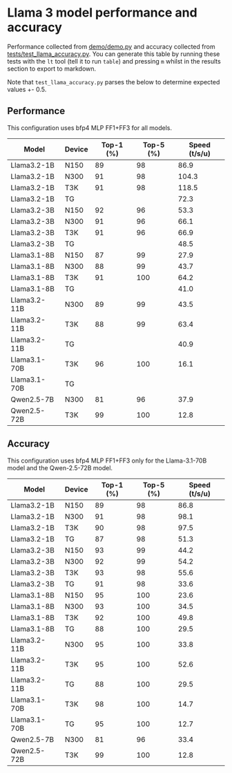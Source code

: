 # Llama 3 model performance and accuracy

Performance collected from [demo/demo.py](demo/demo.py) and accuracy collected from [tests/test_llama_accuracy.py](tests/test_llama_accuracy.py). You can generate this table by running these tests with the `lt` tool (tell it to run `table`) and pressing `m` whilst in the results section to export to markdown.

Note that `test_llama_accuracy.py` parses the below to determine expected values +- 0.5.

## Performance

This configuration uses bfp4 MLP FF1+FF3 for all models.

| Model          | Device | Top-1 (%) | Top-5 (%) | Speed (t/s/u) |
|----------------|--------|-----------|-----------|---------------|
| Llama3.2-1B    | N150   | 89        | 98        | 86.9          |
| Llama3.2-1B    | N300   | 91        | 98        | 104.3         |
| Llama3.2-1B    | T3K    | 91        | 98        | 118.5         |
| Llama3.2-1B    | TG     |           |           | 72.3          |
| Llama3.2-3B    | N150   | 92        | 96        | 53.3          |
| Llama3.2-3B    | N300   | 91        | 96        | 66.1          |
| Llama3.2-3B    | T3K    | 91        | 96        | 66.9          |
| Llama3.2-3B    | TG     |           |           | 48.5          |
| Llama3.1-8B    | N150   | 87        | 99        | 27.9          |
| Llama3.1-8B    | N300   | 88        | 99        | 43.7          |
| Llama3.1-8B    | T3K    | 91        | 100       | 64.2          |
| Llama3.1-8B    | TG     |           |           | 41.0          |
| Llama3.2-11B   | N300   | 89        | 99        | 43.5          |
| Llama3.2-11B   | T3K    | 88        | 99        | 63.4          |
| Llama3.2-11B   | TG     |           |           | 40.9          |
| Llama3.1-70B   | T3K    | 96        | 100       | 16.1          |
| Llama3.1-70B   | TG     |           |           |               |
| Qwen2.5-7B     | N300   | 81        | 96        | 37.9          |
| Qwen2.5-72B    | T3K    | 99        | 100       | 12.8          |

## Accuracy

This configuration uses bfp4 MLP FF1+FF3 only for the Llama-3.1-70B model and the Qwen-2.5-72B model.

| Model          | Device | Top-1 (%) | Top-5 (%) | Speed (t/s/u) |
|----------------|--------|-----------|-----------|---------------|
| Llama3.2-1B    | N150   | 89        | 98        | 86.8          |
| Llama3.2-1B    | N300   | 91        | 98        | 98.1          |
| Llama3.2-1B    | T3K    | 90        | 98        | 97.5          |
| Llama3.2-1B    | TG     | 87        | 98        | 51.3          |
| Llama3.2-3B    | N150   | 93        | 99        | 44.2          |
| Llama3.2-3B    | N300   | 92        | 99        | 54.2          |
| Llama3.2-3B    | T3K    | 93        | 98        | 55.6          |
| Llama3.2-3B    | TG     | 91        | 98        | 33.6          |
| Llama3.1-8B    | N150   | 95        | 100       | 23.6          |
| Llama3.1-8B    | N300   | 93        | 100       | 34.5          |
| Llama3.1-8B    | T3K    | 92        | 100       | 49.8          |
| Llama3.1-8B    | TG     | 88        | 100       | 29.5          |
| Llama3.2-11B   | N300   | 95        | 100       | 33.8          |
| Llama3.2-11B   | T3K    | 95        | 100       | 52.6          |
| Llama3.2-11B   | TG     | 88        | 100       | 29.5          |
| Llama3.1-70B   | T3K    | 98        | 100       | 14.7          |
| Llama3.1-70B   | TG     | 95        | 100       | 12.7          |
| Qwen2.5-7B     | N300   | 81        | 96        | 33.4          |
| Qwen2.5-72B    | T3K    | 99        | 100       | 12.8          |
